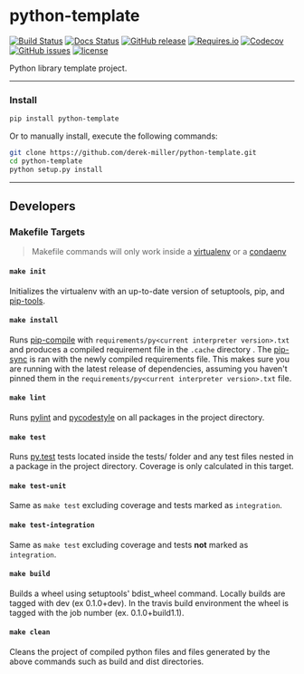 # python-template
[![Build Status](https://img.shields.io/travis/derek-miller/python-template.svg)](https://travis-ci.org/derek-miller/python-template)
[![Docs Status](https://readthedocs.org/projects/python-template2/badge/?version=latest)](http://python-template2.readthedocs.io/en/latest/?badge=latest)
[![GitHub release](https://img.shields.io/pypi/v/python-template.svg)](https://pypi.python.org/pypi/python-template/)
[![Requires.io](https://img.shields.io/requires/github/derek-miller/python-template.svg)](https://requires.io/github/derek-miller/python-template/requirements/?branch=master)
[![Codecov](https://img.shields.io/codecov/c/github/derek-miller/python-template.svg)](https://codecov.io/gh/derek-miller/python-template)
[![GitHub issues](https://img.shields.io/github/issues/derek-miller/python-template.svg)](https://github.com/derek-miller/python-template/issues)
[![license](https://img.shields.io/github/license/derek-miller/python-template.svg)](https://github.com/derek-miller/python-template/blob/master/LICENSE)

Python library template project.
***

### Install

```bash
pip install python-template
```

Or to manually install, execute the following commands:
```bash
git clone https://github.com/derek-miller/python-template.git
cd python-template
python setup.py install
```
***

## Developers

### Makefile Targets

> Makefile commands will only work inside a [virtualenv](https://virtualenv.pypa.io/en/latest/) or a
[condaenv](http://conda.pydata.org/docs/using/envs.html)

#### `make init`

Initializes the virtualenv with an up-to-date version of setuptools, pip, and
[pip-tools](https://github.com/nvie/pip-tools/).

#### `make install`

Runs [pip-compile] with `requirements/py<current interpreter version>.txt` and produces a compiled requirement file in
the `.cache` directory . The [pip-sync] is ran with the newly compiled requirements file. This makes sure you are
running with the latest release of dependencies, assuming you haven't pinned them in the
`requirements/py<current interpreter version>.txt` file.

#### `make lint`

Runs [pylint] and [pycodestyle] on all packages in the project directory.

#### `make test`

Runs [py.test] tests located inside the tests/ folder and any test files nested in a package in the project directory.
Coverage is only calculated in this target.

#### `make test-unit`

Same as `make test` excluding coverage and tests marked as `integration`.

#### `make test-integration`

Same as `make test` excluding coverage and tests **not** marked as `integration`.

#### `make build`

Builds a wheel using setuptools' bdist_wheel command. Locally builds are tagged with dev (ex 0.1.0+dev). In the travis
build environment the wheel is tagged with the job number (ex. 0.1.0+build1.1).

#### `make clean`

Cleans the project of compiled python files and files generated by the above commands such as build and dist directories.


[pylint]: https://www.pylint.org/
[pycodestyle]: https://pycodestyle.readthedocs.io/en/latest/
[py.test]: http://pytest.org/latest/
[pip-tools]: https://github.com/nvie/pip-tools/#pip-tools--pip-compile--pip-sync
[pip-compile]: https://github.com/nvie/pip-tools/#example-usage-for-pip-compile
[pip-sync]: https://github.com/nvie/pip-tools/#example-usage-for-pip-sync
